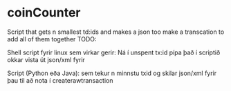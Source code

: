 # coinCounter
 Script that gets n smallest td:ids and makes a json too make a transcation to add all of them together
TODO:

  Shell script fyrir linux sem virkar gerir:
    Ná í unspent tx:id
    pípa það í scriptið okkar
    vista út json/xml fyrir 
    
    
    
 Script (Python eða Java):
  sem tekur n minnstu txid og skilar json/xml fyrir þau til að nota í createrawtransaction
